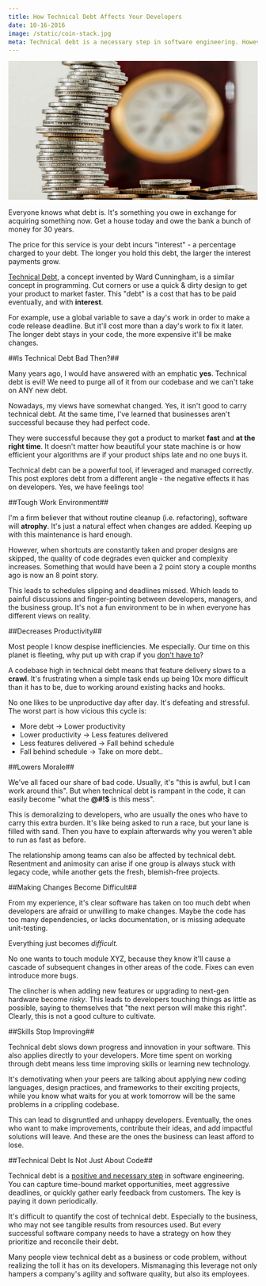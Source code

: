 ```yaml
---
title: How Technical Debt Affects Your Developers
date: 10-16-2016
image: /static/coin-stack.jpg
meta: Technical debt is a necessary step in software engineering. However, it can take its toll on your developer's productivity, morale, and skills.
---
```


<p>
<img class="pure-img center" src="/static/coin-stack.jpg" alt="stack of coins" />
</p>

Everyone knows what debt is. It's something you owe in exchange for acquiring something now. Get a house today and owe the bank a bunch of money for 30 years.

The price for this service is your debt incurs "interest" - a percentage charged to your debt. The longer you hold this debt, the larger the interest payments grow.

[Technical Debt][1], a concept invented by Ward Cunningham, is a similar concept in programming. Cut corners or use a quick & dirty design to get your product to market faster. This "debt" is a cost that has to be paid eventually, and with **interest**.

For example, use a global variable to save a day's work in order to make a code release deadline. But it'll cost more than a day's work to fix it later. The longer debt stays in your code, the more expensive it'll be make changes.

##Is Technical Debt Bad Then?##

Many years ago, I would have answered with an emphatic **yes**. Technical debt is evil! We need to purge all of it from our codebase and we can't take on ANY new debt.

Nowadays, my views have somewhat changed. Yes, it isn't good to carry technical debt. At the same time, I've learned that businesses aren't successful because they had perfect code.

They were successful because they got a product to market **fast** and **at the right time**. It doesn't matter how beautiful your state machine is or how efficient your algorithms are if your product ships late and no one buys it.

Technical debt can be a powerful tool, if leveraged and managed correctly. This post explores debt from a different angle - the negative effects it has on developers. Yes, we have feelings too!

##Tough Work Environment##

I'm a firm believer that without routine cleanup (i.e. refactoring), software will **atrophy**. It's just a natural effect when changes are added. Keeping up with this maintenance is hard enough.

However, when shortcuts are constantly taken and proper designs are skipped, the quality of code degrades even quicker and complexity increases. Something that would have been a 2 point story a couple months ago is now an 8 point story.

This leads to schedules slipping and deadlines missed. Which leads to painful discussions and finger-pointing between developers, managers, and the business group. It's not a fun environment to be in when everyone has different views on reality.

##Decreases Productivity##

Most people I know despise inefficiencies. Me especially. Our time on this planet is fleeting, why put up with crap if you [don't have to][2]?

A codebase high in technical debt means that feature delivery slows to a **crawl**. It's frustrating when a simple task ends up being 10x more difficult than it has to be, due to working around existing hacks and hooks.

No one likes to be unproductive day after day. It's defeating and stressful. The worst part is how vicious this cycle is:

* More debt -> Lower productivity
* Lower productivity -> Less features delivered
* Less features delivered -> Fall behind schedule
* Fall behind schedule -> Take on more debt..

##Lowers Morale##

We've all faced our share of bad code. Usually, it's "this is awful, but I can work around this". But when technical debt is rampant in the code, it can easily become "what the **@#!$** is this mess".

This is demoralizing to developers, who are usually the ones who have to carry this extra burden. It's like being asked to run a race, but your lane is filled with sand. Then you have to explain afterwards why you weren't able to run as fast as before.

The relationship among teams can also be affected by technical debt. Resentment and animosity can arise if one group is always stuck with legacy code, while another gets the fresh, blemish-free projects.

##Making Changes Become Difficult##

From my experience, it's clear software has taken on too much debt when developers are afraid or unwilling to make changes. Maybe the code has too many dependencies, or lacks documentation, or is missing adequate unit-testing.

Everything just becomes *difficult*.

No one wants to touch module XYZ, because they know it'll cause a cascade of subsequent changes in other areas of the code. Fixes can even introduce more bugs.

The clincher is when adding new features or upgrading to next-gen hardware become *risky*. This leads to developers touching things as little as possible, saying to themselves that "the next person will make this right". Clearly, this is not a good culture to cultivate.

##Skills Stop Improving##

Technical debt slows down progress and innovation in your software. This also applies directly to your developers. More time spent on working through debt means less time improving skills or learning new technology.

It's demotivating when your peers are talking about applying new coding languages, design practices, and frameworks to their exciting projects, while you know what waits for you at work tomorrow will be the same problems in a crippling codebase.

This can lead to disgruntled and unhappy developers. Eventually, the ones who want to make improvements, contribute their ideas, and add impactful solutions will leave. And these are the ones the business can least afford to lose.

##Technical Debt Is Not Just About Code##

Technical debt is a [positive and necessary step][3] in software engineering. You can capture time-bound market opportunities, meet aggressive deadlines, or quickly gather early feedback from customers. The key is paying it down periodically.

It's difficult to quantify the cost of technical debt. Especially to the business, who may not see tangible results from resources used. But every successful software company needs to have a strategy on how they prioritize and reconcile their debt.

Many people view technical debt as a business or code problem, without realizing the toll it has on its developers. Mismanaging this leverage not only hampers a company's agility and software quality, but also its employees.

[1]: https://en.wikipedia.org/wiki/Technical_debt
[2]: /blog/dont-put-up-with-crap.html
[3]: http://www.bigeng.io/why-the-way-we-look-at-technical-debt-is-wrong/
